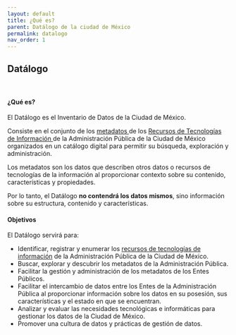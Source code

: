 ```yaml
---
layout: default
title: ¿Qué es?
parent: Datálogo de la ciudad de México
permalink: datalogo
nav_order: 1
---
```

<h2>Datálogo</h2>
<br>
<h4><b>¿Qué es?</b></h4>


El Datálogo es el Inventario de Datos de la Ciudad de México.

Consiste en el conjunto de los <a href="https://gobcdmx.github.io/politicadedatos/cultura/glosario#meta">metadatos </a> de los <a href="https://gobcdmx.github.io/politicadedatos/cultura/glosario#rti">Recursos de Tecnologías de Información </a>  de la Administración Pública de la Ciudad de México organizados en un catálogo digital para permitir su búsqueda, exploración y administración.

Los metadatos son los datos que describen otros datos o recursos de tecnologías de la información al proporcionar contexto sobre su contenido, características y propiedades.

Por lo tanto, el Datálogo <strong>no contendrá los datos mismos</strong>, sino información sobre su estructura, contenido y características.

<h4><b>Objetivos</b></h4>

El Datálogo servirá para:

- Identificar, registrar y enumerar los <a href="https://gobcdmx.github.io/politicadedatos/cultura/glosario#rti">recursos de tecnologías de información</a> de la Administración Pública de la Ciudad de México.
- Buscar, explorar y descubrir los metadatos de la Administración Pública.
- Facilitar la gestión y administración de los metadatos de los Entes Públicos.
- Facilitar el intercambio de datos entre los Entes de la Administración Pública al proporcionar información sobre los datos en su posesión, sus características y el estado en que se encuentran.
- Analizar y evaluar las necesidades tecnológicas e informáticas para gestionar los datos de la Ciudad de México.
- Promover una cultura de datos y prácticas de gestión de datos.
